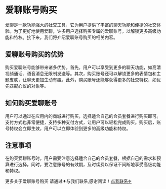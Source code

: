 # 爱聊账号购买

爱聊是一款功能强大的社交工具，它为用户提供了丰富的聊天功能和便捷的社交体验。为了更好地使用爱聊，许多用户选择购买专属的爱聊账号，以解锁更多高级功能和特权。接下来，我们将介绍爱聊账号购买的相关内容。

## 爱聊账号购买的优势

购买爱聊账号能够带来诸多优势。首先，用户可以享受到更多的聊天功能，如高清视频通话、语音消息无限制发送等。其次，购买账号还可以解锁更多的表情包和主题皮肤，让聊天更加生动有趣。此外，购买账号还能够获得更多的社交特权，如优先匹配心仪的对象等。

## 如何购买爱聊账号

用户可以通过在应用内的商城进行购买，选择适合自己的会员套餐进行购买即可。支付方式也非常便捷，支持多种支付方式，让用户可以轻松完成购买。购买后，账号特权会立即生效，用户可以立即体验到更多的高级功能和特权。

## 注意事项

在购买爱聊账号时，用户需要注意选择适合自己的会员套餐，根据自己的需求和预算进行选择。同时，要注意账号的有效期，及时续费以保证不间断地享受高级功能和特权。

更多关于爱聊账号购买 请通过✈与我们联系,感谢阅读！[点我联系✈](https://mail.G208.com)